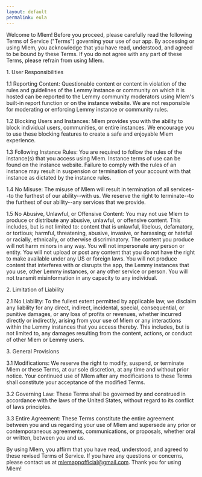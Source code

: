 ```yaml
---
layout: default
permalink: eula
---
```


Welcome to Mlem! Before you proceed, please carefully read the following Terms of Service ("Terms") governing your use of our app. By accessing or using Mlem, you acknowledge that you have read, understood, and agreed to be bound by these Terms. If you do not agree with any part of these Terms, please refrain from using Mlem.

1\. User Responsibilities

1.1 Reporting Content: Questionable content or content in violation of the rules and guidelines of the Lemmy instance or community on which it is hosted can be reported to the Lemmy community moderators using Mlem's built-in report function or on the instance website. We are not responsible for moderating or enforcing Lemmy instance or community rules.

1.2 Blocking Users and Instances: Mlem provides you with the ability to block individual users, communities, or entire instances. We encourage you to use these blocking features to create a safe and enjoyable Mlem experience.

1.3 Following Instance Rules: You are required to follow the rules of the instance(s) that you access using Mlem. Instance terms of use can be found on the instance website. Failure to comply with the rules of an instance may result in suspension or termination of your account with that instance as dictated by the instance rules.

1.4 No Misuse: The misuse of Mlem will result in termination of all services--to the furthest of our ability--with us. We reserve the right to terminate--to the furthest of our ability--any services that we provide.

1.5 No Abusive, Unlawful, or Offensive Content: You may not use Mlem to produce or distribute any abusive, unlawful, or offensive content. This includes, but is not limited to: content that is unlawful, libelous, defamatory, or tortious; harmful, threatening, abusive, invasive, or harassing; or hateful or racially, ethnically, or otherwise discriminatory. The content you produce will not harm minors in any way. You will not impersonate any person or entity. You will not upload or post any content that you do not have the right to make available under any US or foreign laws. You will not produce content that interferes with or disrupts the app, the Lemmy instances that you use, other Lemmy instances, or any other service or person. You will not transmit misinformation in any capacity to any individual.

2\. Limitation of Liability

2.1 No Liability: To the fullest extent permitted by applicable law, we disclaim any liability for any direct, indirect, incidental, special, consequential, or punitive damages, or any loss of profits or revenues, whether incurred directly or indirectly, arising from your use of Mlem or any interactions within the Lemmy instances that you access thereby. This includes, but is not limited to, any damages resulting from the content, actions, or conduct of other Mlem or Lemmy users.

3\. General Provisions

3.1 Modifications: We reserve the right to modify, suspend, or terminate Mlem or these Terms, at our sole discretion, at any time and without prior notice. Your continued use of Mlem after any modifications to these Terms shall constitute your acceptance of the modified Terms.

3.2 Governing Law: These Terms shall be governed by and construed in accordance with the laws of the United States, without regard to its conflict of laws principles.

3.3 Entire Agreement: These Terms constitute the entire agreement between you and us regarding your use of Mlem and supersede any prior or contemporaneous agreements, communications, or proposals, whether oral or written, between you and us.

By using Mlem, you affirm that you have read, understood, and agreed to these revised Terms of Service. If you have any questions or concerns, please contact us at mlemappofficial@gmail.com. Thank you for using Mlem!
